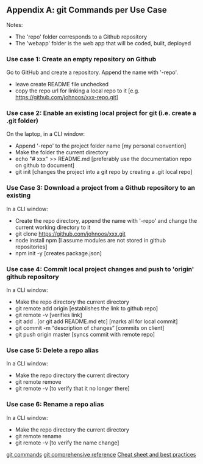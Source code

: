 ## Appendix A: git Commands per Use Case
Notes:
   * The 'repo' folder corresponds to a Github repository
   * The 'webapp' folder is the web app that will be coded, built, deployed

### Use case 1: Create an empty repository on Github
Go to GitHub and create a repository. Append the name with '-repo'.
   * leave create README file unchecked
   * copy the repo url for linking a local repo to it [e.g. https://github.com/johnoos/xxx-repo.git]
   
### Use case 2: Enable an existing local project for git (i.e. create a .git folder) 
On the laptop, in a CLI window:
   * Append '-repo' to the project folder name [my personal convention]
   * Make the folder the current directory
   * echo "# xxx" >> README.md [preferably use the documentation repo on github to document]
   * git init [changes the project into a git repo by creating a .git local repo]

### Use Case 3: Download a project from a Github repository to an existing 
In a CLI window:
   * Create the repo directory, append the name with '-repo' and change the current working directory to it
   * git clone https://github.com/johnoos/xxx.git
   * node install npm [I assume modules are not stored in github repositories]
   * npm init -y [creates package.json]            

### Use case 4: Commit local project changes and push to 'origin' github repository
In a CLI window:
   * Make the repo directory the current directory
   * git remote add origin <url> [establishes the link to github repo]
   * git remote -v [verifies link]
   * git add . [or git add README.md etc] [marks all for local commit]
   * git commit -m “description of changes” [commits on client]
   * git push origin master [syncs commit with remote repo]
  
### Use case 5: Delete a repo alias
In a CLI window:
   * Make the repo directory the current directory
   * git remote remove <aliasname>
   * git remote -v [to verify that it no longer there]
  
### Use case 6: Rename a repo alias
In a CLI window:
   * Make the repo directory the current directory
   * git remote rename <oldname> <newname>
   * git remote -v [to verify the name change]
   
[git commands](https://github.com/git-guides/)
[git comprehensive reference](https://git-scm.com/docs/)
[Cheat sheet and best practices](https://www.freecodecamp.org/news/git-cheat-sheet-and-best-practices-c6ce5321f52/)  
